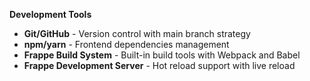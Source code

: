 **Development Tools**

- **Git/GitHub** - Version control with main branch strategy
- **npm/yarn** - Frontend dependencies management
- **Frappe Build System** - Built-in build tools with Webpack and Babel
- **Frappe Development Server** - Hot reload support with live reload
